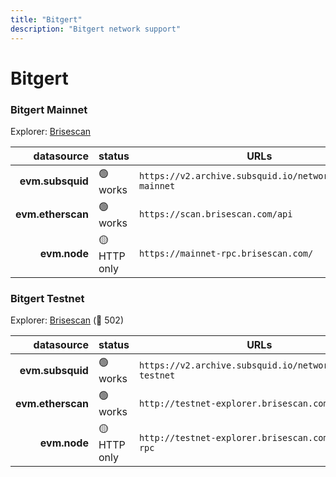 ```yaml
---
title: "Bitgert"
description: "Bitgert network support"
---
```


<!-- markdownlint-disable single-h1 heading-increment no-inline-html -->

# Bitgert

### Bitgert Mainnet

Explorer: [Brisescan](https://brisescan.com/)

|        datasource | status       | URLs                                                     |
| -----------------:|:------------ | -------------------------------------------------------- |
|  **evm.subsquid** | 🟢 works     | `https://v2.archive.subsquid.io/network/bitgert-mainnet` |
| **evm.etherscan** | 🟢 works     | `https://scan.brisescan.com/api`                         |
|      **evm.node** | 🟡 HTTP only | `https://mainnet-rpc.brisescan.com/`                     |

### Bitgert Testnet

Explorer: [Brisescan](https://testnet-explorer.brisescan.com/) (🔴 502)

|        datasource | status       | URLs                                                     |
| -----------------:|:------------ | -------------------------------------------------------- |
|  **evm.subsquid** | 🟢 works     | `https://v2.archive.subsquid.io/network/bitgert-testnet` |
| **evm.etherscan** | 🟢 works     | `http://testnet-explorer.brisescan.com/api`              |
|      **evm.node** | 🟡 HTTP only | `http://testnet-explorer.brisescan.com/api/eth-rpc`      |
